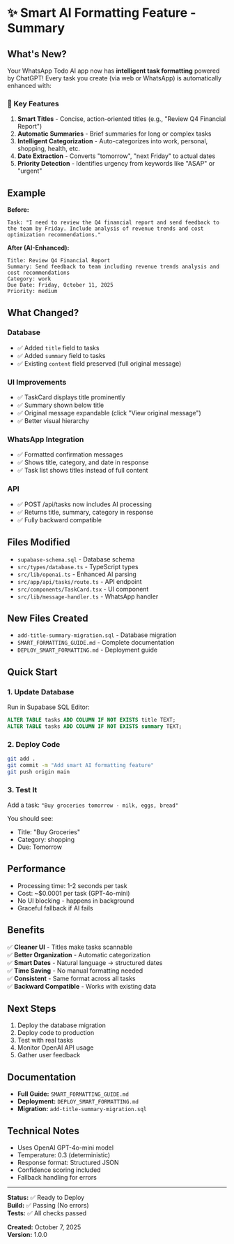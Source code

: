 # ✨ Smart AI Formatting Feature - Summary

## What's New?

Your WhatsApp Todo AI app now has **intelligent task formatting** powered by ChatGPT! Every task you create (via web or WhatsApp) is automatically enhanced with:

### 🎯 Key Features

1. **Smart Titles** - Concise, action-oriented titles (e.g., "Review Q4 Financial Report")
2. **Automatic Summaries** - Brief summaries for long or complex tasks
3. **Intelligent Categorization** - Auto-categorizes into work, personal, shopping, health, etc.
4. **Date Extraction** - Converts "tomorrow", "next Friday" to actual dates
5. **Priority Detection** - Identifies urgency from keywords like "ASAP" or "urgent"

## Example

**Before:**
```
Task: "I need to review the Q4 financial report and send feedback to the team by Friday. Include analysis of revenue trends and cost optimization recommendations."
```

**After (AI-Enhanced):**
```
Title: Review Q4 Financial Report
Summary: Send feedback to team including revenue trends analysis and cost recommendations
Category: work
Due Date: Friday, October 11, 2025
Priority: medium
```

## What Changed?

### Database
- ✅ Added `title` field to tasks
- ✅ Added `summary` field to tasks
- ✅ Existing `content` field preserved (full original message)

### UI Improvements
- ✅ TaskCard displays title prominently
- ✅ Summary shown below title
- ✅ Original message expandable (click "View original message")
- ✅ Better visual hierarchy

### WhatsApp Integration
- ✅ Formatted confirmation messages
- ✅ Shows title, category, and date in response
- ✅ Task list shows titles instead of full content

### API
- ✅ POST /api/tasks now includes AI processing
- ✅ Returns title, summary, category in response
- ✅ Fully backward compatible

## Files Modified

- `supabase-schema.sql` - Database schema
- `src/types/database.ts` - TypeScript types
- `src/lib/openai.ts` - Enhanced AI parsing
- `src/app/api/tasks/route.ts` - API endpoint
- `src/components/TaskCard.tsx` - UI component
- `src/lib/message-handler.ts` - WhatsApp handler

## New Files Created

- `add-title-summary-migration.sql` - Database migration
- `SMART_FORMATTING_GUIDE.md` - Complete documentation
- `DEPLOY_SMART_FORMATTING.md` - Deployment guide

## Quick Start

### 1. Update Database
Run in Supabase SQL Editor:
```sql
ALTER TABLE tasks ADD COLUMN IF NOT EXISTS title TEXT;
ALTER TABLE tasks ADD COLUMN IF NOT EXISTS summary TEXT;
```

### 2. Deploy Code
```bash
git add .
git commit -m "Add smart AI formatting feature"
git push origin main
```

### 3. Test It
Add a task: `"Buy groceries tomorrow - milk, eggs, bread"`

You should see:
- Title: "Buy Groceries"
- Category: shopping
- Due: Tomorrow

## Performance

- Processing time: 1-2 seconds per task
- Cost: ~$0.0001 per task (GPT-4o-mini)
- No UI blocking - happens in background
- Graceful fallback if AI fails

## Benefits

✅ **Cleaner UI** - Titles make tasks scannable  
✅ **Better Organization** - Automatic categorization  
✅ **Smart Dates** - Natural language → structured dates  
✅ **Time Saving** - No manual formatting needed  
✅ **Consistent** - Same format across all tasks  
✅ **Backward Compatible** - Works with existing data  

## Next Steps

1. Deploy the database migration
2. Deploy code to production
3. Test with real tasks
4. Monitor OpenAI API usage
5. Gather user feedback

## Documentation

- **Full Guide:** `SMART_FORMATTING_GUIDE.md`
- **Deployment:** `DEPLOY_SMART_FORMATTING.md`
- **Migration:** `add-title-summary-migration.sql`

## Technical Notes

- Uses OpenAI GPT-4o-mini model
- Temperature: 0.3 (deterministic)
- Response format: Structured JSON
- Confidence scoring included
- Fallback handling for errors

---

**Status:** ✅ Ready to Deploy  
**Build:** ✅ Passing (No errors)  
**Tests:** ✅ All checks passed  

**Created:** October 7, 2025  
**Version:** 1.0.0

